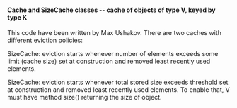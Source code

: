 #### Cache and SizeCache classes -- cache of objects of type V, keyed by type K

This code have been written by Max Ushakov. There are two caches with
different eviction policies:

SizeCache: eviction starts whenever number of elements exceeds some limit
(cache size) set at construction and removed least recently used elements.

SizeCache: eviction starts whenever total stored size exceeds threshold
set at construction and removed least recently used elements. To enable
that, V must have method size() returning the size of object.
